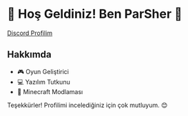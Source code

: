 # 🌟 Hoş Geldiniz! Ben ParSher 🌟

[Discord Profilim](https://discord.com/widget?id=792695738693451796)


## Hakkımda

- 🎮 Oyun Geliştirici  
- 💻 Yazılım Tutkunu  
- 🎵 Minecraft Modlaması

Teşekkürler! Profilimi incelediğiniz için çok mutluyum. 😊
